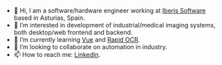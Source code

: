 - 👋 Hi, I am a software/hardware engineer working at [Iberis Software](https://iberisoft.com/) based in Asturias, Spain.
- 👀 I’m interested in development of industrial/medical imaging systems, both desktop/web frontend and backend.
- 🌱 I’m currently learning [Vue](https://vuejs.org) and [Rapid OCR](https://github.com/RapidAI/RapidOCR.git).
- 💞️ I’m looking to collaborate on automation in industry.
- 📫 How to reach me: [LinkedIn](https://www.linkedin.com/in/pavelzaytsev/).

